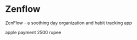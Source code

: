 # Zenflow
ZenFlow - a soothing day organization and habit tracking app


<!-- payments --> apple payment
<!-- authentication google and apple id -->
<!-- notification -->
<!-- fine tuning - animation and transitions -->
<!-- graphic design --> 2500 rupee